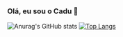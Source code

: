 ### Olá, eu sou o Cadu 👋

![Anurag's GitHub stats](https://github-readme-stats.vercel.app/api?username=Cadudu5&show_icons=true&theme=radical)
[![Top Langs](https://github-readme-stats.vercel.app/api/top-langs/?username=Cadudu5&layout=donut&show_icons=true&theme=radical)](https://github.com/Cadudu5/github-readme-stats)
<!--
**Cadudu5/Cadudu5** is a ✨ _special_ ✨ repository because its `README.md` (this file) appears on your GitHub profile.

Here are some ideas to get you started:

- 🔭 I’m currently working on ...
- 🌱 I’m currently learning ...
- 👯 I’m looking to collaborate on ...
- 🤔 I’m looking for help with ...
- 💬 Ask me about ...
- 📫 How to reach me: ...
- 😄 Pronouns: ...
- ⚡ Fun fact: ...
-->
